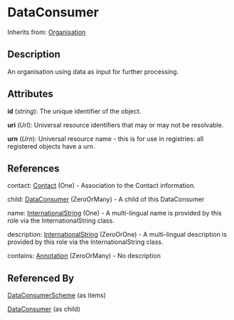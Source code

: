
# DataConsumer

Inherits from: [Organisation](Organisation.md)



## Description

An organisation using data as input for further processing.


## Attributes

**id** (*string*): The unique identifier of the object.

**uri** (*Url*): Universal resource identifiers that may or may not be resolvable.

**urn** (*Urn*): Universal resource name - this is for use in registries: all registered objects have a urn.



## References

contact: [Contact](Contact.md) (One) - Association to the Contact information.

child: [DataConsumer](DataConsumer.md) (ZeroOrMany) - A child of this DataConsumer

name: [InternationalString](../Base/InternationalString.md) (One) - A multi-lingual name is provided by this role via the InternationalString class.

description: [InternationalString](../Base/InternationalString.md) (ZeroOrOne) - A multi-lingual description is provided by this role via the InternationalString class.

contains: [Annotation](../Base/Annotation.md) (ZeroOrMany) - No description



## Referenced By

[DataConsumerScheme](DataConsumerScheme.md) (as items)

[DataConsumer](DataConsumer.md) (as child)


